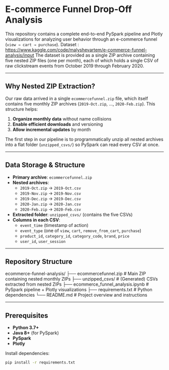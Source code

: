 # E-commerce Funnel Drop-Off Analysis

This repository contains a complete end-to-end PySpark pipeline and Plotly visualizations for analyzing user behavior through an e-commerce funnel (`view → cart → purchase`). 
Dataset : https://www.kaggle.com/code/malyshevartem/e-commerce-funnel-analysis/input
The dataset is provided as a single ZIP archive containing five nested ZIP files (one per month), each of which holds a single CSV of raw clickstream events from October 2019 through February 2020.

---

## Why Nested ZIP Extraction?

Our raw data arrived in a single `ecommercefunnel.zip` file, which itself contains five monthly ZIP archives (`2019-Oct.zip`, …, `2020-Feb.zip`). This structure helps:

1. **Organize monthly data** without name collisions  
2. **Enable efficient downloads** and versioning  
3. **Allow incremental updates** by month  

The first step in our pipeline is to programmatically unzip all nested archives into a flat folder (`unzipped_csvs/`) so PySpark can read every CSV at once.

---

## Data Storage & Structure

- **Primary archive**: `ecommercefunnel.zip`  
- **Nested archives**:  
  - `2019-Oct.zip` → `2019-Oct.csv`  
  - `2019-Nov.zip` → `2019-Nov.csv`  
  - `2019-Dec.zip` → `2019-Dec.csv`  
  - `2020-Jan.zip` → `2020-Jan.csv`  
  - `2020-Feb.zip` → `2020-Feb.csv`  
- **Extracted folder**: `unzipped_csvs/` (contains the five CSVs)  
- **Columns in each CSV**:  
  - `event_time` (timestamp of action)  
  - `event_type` (one of `view`, `cart`, `remove_from_cart`, `purchase`)  
  - `product_id`, `category_id`, `category_code`, `brand`, `price`  
  - `user_id`, `user_session`

---

## Repository Structure

ecommerce-funnel-analysis/ 
├── ecommercefunnel.zip # Main ZIP containing nested monthly ZIPs 
├── unzipped_csvs/ # (Generated) CSVs extracted from nested ZIPs 
├── ecommerce_funnel_analysis.ipynb # PySpark pipeline + Plotly visualizations 
├── requirements.txt # Python dependencies 
└── README.md # Project overview and instructions


---

## Prerequisites

- **Python 3.7+**  
- **Java 8+** (for PySpark)  
- **PySpark**  
- **Plotly**  

Install dependencies:

```bash
pip install -r requirements.txt

